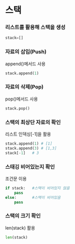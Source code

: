 # 스택

### 리스트를 활용해 스택을 생성
```python
stack=[]
```

### 자료의 삽입(Push)
append()메서드 사용
```python
stack.append(1)
```

### 자료의 삭제(Pop)
pop()메서드 사용
```python
stack.pop()
```

### 스택의 최상단 자료의 확인
리스트 인덱싱[-1]을 활용
```python
stack.append(1) # [1]
stack.append(3) # [1,3]
stack[-1]   # 3
```

### 스태깅 비어있는지 확인
조건문 이용
```python
if stack:   #스택이 비어있지 않음
    pass
else:       #스택이 비어있음
    pass
```

### 스택의 크기 확인
len(stack) 활용
```python
len(stack)
```